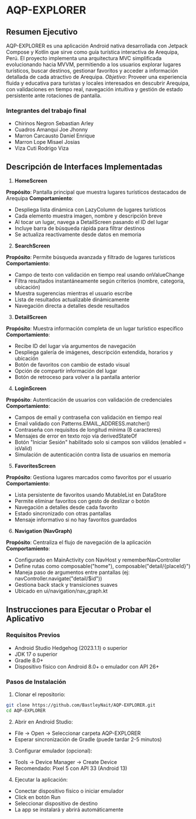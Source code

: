# AQP-EXPLORER
## Resumen Ejecutivo
AQP-EXPLORER es una aplicación Android nativa desarrollada con Jetpack Compose y Kotlin que sirve como guía turística interactiva de Arequipa, Perú. El proyecto implementa una arquitectura MVC simplificada evolucionando hacia MVVM, permitiendo a los usuarios explorar lugares turísticos, buscar destinos, gestionar favoritos y acceder a información detallada de cada atractivo de Arequipa.
*Objetivo*: Proveer una experiencia fluida y educativa para turistas y locales interesados en descubrir Arequipa, con validaciones en tiempo real, navegación intuitiva y gestión de estado persistente ante rotaciones de pantalla.

### Integrantes del trabajo final
- Chirinos Negron Sebastian Arley
- Cuadros Amanqui Joe Jhonny
- Marron Carcausto Daniel Enrique
- Marron Lope Misael Josias
- Viza Cuti Rodrigo Viza

## Descripción de Interfaces Implementadas
1. **HomeScreen**

**Propósito**: Pantalla principal que muestra lugares turísticos destacados de Arequipa
**Comportamiento**:
- Despliega lista dinámica con LazyColumn de lugares turísticos
- Cada elemento muestra imagen, nombre y descripción breve
- Al tocar un lugar, navega a DetailScreen pasando el ID del lugar
- Incluye barra de búsqueda rápida para filtrar destinos
- Se actualiza reactivamente desde datos en memoria

2. **SearchScreen**

**Propósito**: Permite búsqueda avanzada y filtrado de lugares turísticos
**Comportamiento**:
- Campo de texto con validación en tiempo real usando onValueChange
- Filtra resultados instantáneamente según criterios (nombre, categoría, ubicación)
- Muestra sugerencias mientras el usuario escribe
- Lista de resultados actualizable dinámicamente
- Navegación directa a detalles desde resultados

3. **DetailScreen**

**Propósito**: Muestra información completa de un lugar turístico específico
**Comportamiento**:
- Recibe ID del lugar vía argumentos de navegación
- Despliega galería de imágenes, descripción extendida, horarios y ubicación
- Botón de favoritos con cambio de estado visual
- Opción de compartir información del lugar
- Botón de retroceso para volver a la pantalla anterior

4. **LoginScreen**

**Propósito**: Autenticación de usuarios con validación de credenciales
**Comportamiento**:
- Campos de email y contraseña con validación en tiempo real
- Email validado con Patterns.EMAIL_ADDRESS.matcher()
- Contraseña con requisitos de longitud mínima (8 caracteres)
- Mensajes de error en texto rojo vía derivedStateOf
- Botón "Iniciar Sesión" habilitado solo si campos son válidos (enabled = isValid)
- Simulación de autenticación contra lista de usuarios en memoria

5. **FavoritesScreen**

**Propósito**: Gestiona lugares marcados como favoritos por el usuario
**Comportamiento**:
- Lista persistente de favoritos usando MutableList en DataStore
- Permite eliminar favoritos con gesto de deslizar o botón
- Navegación a detalles desde cada favorito
- Estado sincronizado con otras pantallas
- Mensaje informativo si no hay favoritos guardados

6. **Navigation (NavGraph)**

**Propósito**: Centraliza el flujo de navegación de la aplicación
**Comportamiento**:
- Configurado en MainActivity con NavHost y rememberNavController
- Define rutas como composable("home"), composable("detail/{placeId}")
- Maneja paso de argumentos entre pantallas (ej: navController.navigate("detail/$id"))
- Gestiona back stack y transiciones suaves
- Ubicado en ui/navigation/nav_graph.kt

## Instrucciones para Ejecutar o Probar el Aplicativo

### Requisitos Previos
- Android Studio Hedgehog (2023.1.1) o superior
- JDK 17 o superior
- Gradle 8.0+
- Dispositivo físico con Android 8.0+ o emulador con API 26+

### Pasos de Instalación
1. Clonar el repositorio:
``` bash
git clone https://github.com/BastleyNait/AQP-EXPLORER.git
cd AQP-EXPLORER
```

2. Abrir en Android Studio:
- File → Open → Seleccionar carpeta AQP-EXPLORER
- Esperar sincronización de Gradle (puede tardar 2-5 minutos)

3. Configurar emulador (opcional):
- Tools → Device Manager → Create Device
- Recomendado: Pixel 5 con API 33 (Android 13)

4. Ejecutar la aplicación:
- Conectar dispositivo físico o iniciar emulador
- Click en botón Run
- Seleccionar dispositivo de destino
- La app se instalará y abrirá automáticamente
